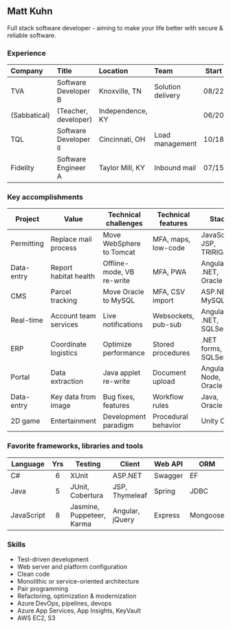 ## Matt Kuhn

Full stack software developer - aiming to make your life better with secure & reliable software.

### Experience

| Company      | Title                       | Location         | Team              | Start | End   |
| :----------- | :-------------------------- | :--------------- | :---------------- | :---: | :---: |
| TVA          | Software Developer B        | Knoxville, TN    | Solution delivery | 08/22 |       |
| (Sabbatical) | (Teacher, developer)        | Independence, KY |                   | 06/20 | 08/22 |
| TQL          | Software Developer II       | Cincinnati, OH   | Load management   | 10/18 | 06/20 |
| Fidelity     | Software Engineer A         | Taylor Mill, KY  | Inbound mail      | 07/15 | 10/18 |

### Key accomplishments

| Project    | Value                  | Technical challenges      | Technical features  | Stack                    | Host    |
| ---------- | ---------------------- | ------------------------- | ------------------- | ------------------------ | ------- |
| Permitting | Replace mail process   | Move WebSphere to Tomcat  | MFA, maps, low-code | JavaScript, JSP, TRIRIGA | Azure   |
| Data-entry | Report habitat health  | Offline-mode, VB re-write | MFA, PWA            | Angular, .NET, Oracle    | AWS     |
| CMS        | Parcel tracking        | Move Oracle to MySQL      | MFA, CSV import     | ASP.NET, MySQL           | AWS     |
| Real-time  | Account team services  | Live notifications        | Websockets, pub-sub | Angular, .NET, SQLServer | On-prem |
| ERP        | Coordinate logistics   | Optimize performance      | Stored procedures   | .NET forms, SQLServer    | On-prem |
| Portal     | Data extraction        | Java applet re-write      | Document upload     | Angular, Node, Oracle    | AWS     |
| Data-entry | Key data from image    | Bug fixes, features       | Workflow rules      | Java, Oracle             | On-prem |
| 2D game    | Entertainment          | Development paradigm      | Procedural behavior | Unity C#                 |         |

### Favorite frameworks, libraries and tools

| Language   | Yrs | Testing                   | Client          | Web API | ORM      | Logging | Build         | Platform |
| ---------- | :-: | ------------------------- | --------------- | ------- | -------- | ------- | ------------- | -------- |
| C#         |  6  | XUnit                     | ASP.NET         | Swagger | EF       | Serilog | Nuget         | IIS      |
| Java       |  5  | JUnit, Cobertura          | JSP, Thymeleaf  | Spring  | JDBC     | SLF4J   | Gradle, Maven | Tomcat   |
| JavaScript |  8  | Jasmine, Puppeteer, Karma | Angular, jQuery | Express | Mongoose |         | NPM           | Alpine   |

### Skills

- Test-driven development
- Web server and platform configuration
- Clean code
- Monolithic or service-oriented architecture
- Pair programming
- Refactoring, optimization & modernization
- Azure DevOps, pipelines, devops
- Azure App Services, App Insights, KeyVault
- AWS EC2, S3
